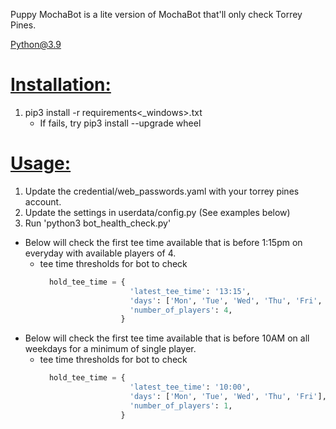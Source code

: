 Puppy MochaBot is a lite version of MochaBot that'll only check Torrey Pines.

Python@3.9

# <ins>**Installation:**<ins>
<Usage of venv is optional>
  
1. pip3 install -r requirements<_windows>.txt
    - If fails, try pip3 install --upgrade wheel


# <ins>**Usage:**<ins>
1. Update the credential/web_passwords.yaml with your torrey pines account.
2. Update the settings in userdata/config.py (See examples below)
3. Run 'python3 bot_health_check.py'

- Below will check the first tee time available that is before 1:15pm on everyday with available players of 4.
  - tee time thresholds for bot to check
    ```python
      hold_tee_time = {
                        'latest_tee_time': '13:15',
                        'days': ['Mon', 'Tue', 'Wed', 'Thu', 'Fri', 'Sat', 'Sun'],
                        'number_of_players': 4,
                      }


- Below will check the first tee time available that is before 10AM on all weekdays for a minimum of single player.
  - tee time thresholds for bot to check
    ```python
      hold_tee_time = {
                        'latest_tee_time': '10:00',
                        'days': ['Mon', 'Tue', 'Wed', 'Thu', 'Fri'],
                        'number_of_players': 1,
                      }
